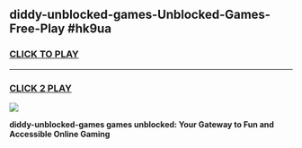 
## diddy-unblocked-games-Unblocked-Games-Free-Play #hk9ua
<h3>
<a href="https://us.freeplayer.one?title=diddy-unblocked-games&ref=9M">CLICK TO PLAY</a></h3>
<hr>

<h3>
<a href="https://us.freeplayer.one?title=diddy-unblocked-games&ref=9M">CLICK 2 PLAY</a>
  
</h3>

<a href="https://us.freeplayer.one?title=diddy-unblocked-games&ref=9M"><img src="https://clearcache.store/games.png"></a>


**diddy-unblocked-games games unblocked: Your Gateway to Fun and Accessible Online Gaming**
